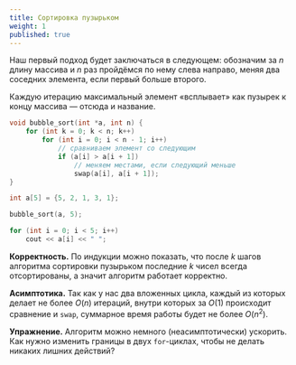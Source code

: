 ```yaml
---
title: Сортировка пузырьком
weight: 1
published: true
---
```


Наш первый подход будет заключаться в следующем: обозначим за $n$ длину массива и $n$ раз пройдёмся по нему слева направо, меняя два соседних элемента, если первый больше второго.

Каждую итерацию максимальный элемент «всплывает» как пузырек к концу массива — отсюда и название.

```cpp
void bubble_sort(int *a, int n) {
    for (int k = 0; k < n; k++)
        for (int i = 0; i < n - 1; i++)
            // сравниваем элемент со следующим
            if (a[i] > a[i + 1])
                // меняем местами, если следующий меньше
                swap(a[i], a[i + 1]);
}

int a[5] = {5, 2, 1, 3, 1};

bubble_sort(a, 5);

for (int i = 0; i < 5; i++)
    cout << a[i] << " ";
```

**Корректность.** По индукции можно показать, что после $k$ шагов алгоритма сортировки пузырьком последние $k$ чисел всегда отсортированы, а значит алгоритм работает корректно.

**Асимптотика.** Так как у нас два вложенных цикла, каждый из которых делает не более $O(n)$ итераций, внутри которых за $O(1)$ происходит сравнение и `swap`, суммарное время работы будет не более $O(n^2)$. 

**Упражнение.** Алгоритм можно немного (неасимптотически) ускорить. Как нужно изменить границы в двух `for`-циклах, чтобы не делать никаких лишних действий?